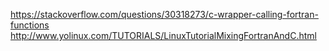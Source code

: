 https://stackoverflow.com/questions/30318273/c-wrapper-calling-fortran-functions
http://www.yolinux.com/TUTORIALS/LinuxTutorialMixingFortranAndC.html
